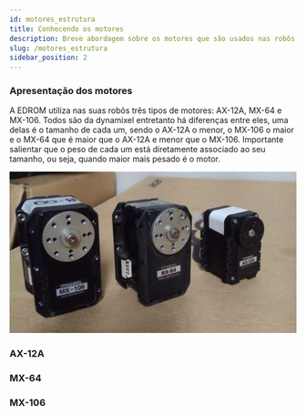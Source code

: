 ```yaml
---
id: motores_estrutura
title: Conhecendo os motores
description: Breve abordagem sobre os motores que são usados nas robôs
slug: /motores_estrutura
sidebar_position: 2
---
```


### Apresentação dos motores 

A EDROM utiliza nas suas robôs três tipos de motores: AX-12A, MX-64 e MX-106. Todos 
são da dynamixel entretanto há diferenças entre eles, uma delas é o tamanho de cada um, sendo o AX-12A o menor, o MX-106 o maior e o MX-64 que é maior que o AX-12A e menor que o MX-106. Importante salientar que o peso de cada um está diretamente associado ao seu tamanho, ou seja, quando maior mais pesado é o motor.

<div align = "center"> 

![img](/img/motoresAXeMX.jpeg)  

</div>

### AX-12A

### MX-64 

### MX-106
